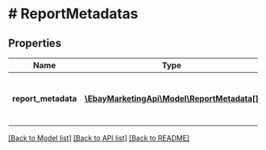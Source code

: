 # # ReportMetadatas

## Properties

Name | Type | Description | Notes
------------ | ------------- | ------------- | -------------
**report_metadata** | [**\EbayMarketingApi\Model\ReportMetadata[]**](ReportMetadata.md) | A list of the metadata for the associated report type. | [optional] 

[[Back to Model list]](../../README.md#documentation-for-models) [[Back to API list]](../../README.md#documentation-for-api-endpoints) [[Back to README]](../../README.md)


